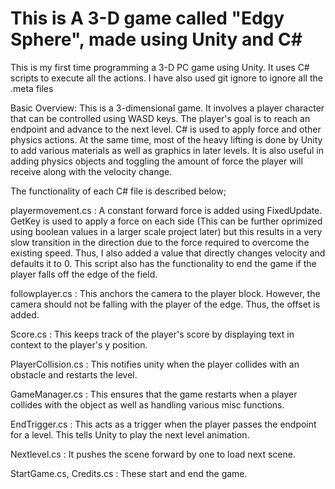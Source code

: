 This is A 3-D game called "Edgy Sphere", made using Unity and C#
=======

This is my first time programming a 3-D PC game using Unity. It uses C# scripts to execute all the actions. I have also used git ignore to ignore all the .meta files

Basic Overview: This is a 3-dimensional game. It involves a player character that can be controlled using WASD keys. The player's goal is to reach an endpoint and advance to the next level. C# is used to apply force and other physics actions. At the same time, most of the heavy lifting is done by Unity to add various materials as well as graphics in later levels. It is also useful in adding physics objects and toggling the amount of force the player will receive along with the velocity change.

The functionality of each C# file is described below;   

playermovement.cs : A constant forward force is added using FixedUpdate. GetKey is used to apply a force on each side (This can be further oprimized using boolean values in a larger scale project later) but this results in a very slow transition in the direction due to the force required to overcome the existing speed. Thus, I also added a value that directly changes velocity and defaults it to 0. This script also has the functionality to end the game if the player falls off the edge of the field.

followplayer.cs : This anchors the camera to the player block. However, the camera should not be falling with the player of the edge. Thus, the offset is added.

Score.cs : This keeps track of the player's score by displaying text in context to the player's y position.

PlayerCollision.cs : This notifies unity when the player collides with an obstacle and restarts the level.

GameManager.cs : This ensures that the game restarts when a player collides with the object as well as handling various misc functions.

EndTrigger.cs : This acts as a trigger when the player passes the endpoint for a level. This tells Unity to play the next level animation.

Nextlevel.cs : It pushes the scene forward by one to load next scene.

StartGame.cs, Credits.cs : These start and end the game.
